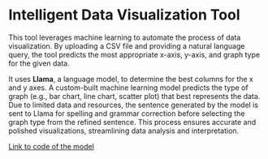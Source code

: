 # Intelligent Data Visualization Tool

This tool leverages machine learning to automate the process of data visualization. By uploading a CSV file and providing a natural language query, the tool predicts the most appropriate x-axis, y-axis, and graph type for the given data.

It uses **Llama**, a language model, to determine the best columns for the x and y axes. A custom-built machine learning model predicts the type of graph (e.g., bar chart, line chart, scatter plot) that best represents the data. Due to limited data and resources, the sentence generated by the model is sent to Llama for spelling and grammar correction before selecting the graph type from the refined sentence. This process ensures accurate and polished visualizations, streamlining data analysis and interpretation.


[Link to code of the model](https://github.com/sauravreji/graph-model)


